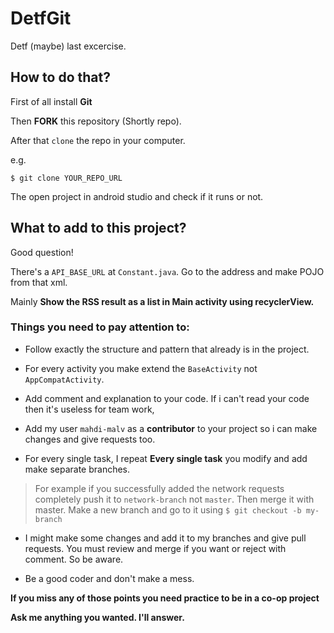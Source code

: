 # DetfGit

Detf (maybe) last excercise.<br>

## How to do that?<br>

First of all install **Git**

Then **FORK** this repository (Shortly repo).

After that `clone` the repo in your computer.

e.g.

`$ git clone YOUR_REPO_URL`

The open project in android studio and check if it runs or not.

## What to add to this project?

Good question!

There's a `API_BASE_URL` at `Constant.java`. Go to the address and make POJO from that xml.

Mainly **Show the RSS result as a list in Main activity using recyclerView.**

### Things you need to pay attention to:

* Follow exactly the structure and pattern that already is in the project.

* For every activity you make extend the `BaseActivity` not `AppCompatActivity`.

* Add comment and explanation to your code. If i can't read your code then it's useless for team work,

* Add my user `mahdi-malv` as a **contributor** to your project so i can make changes and give requests too.

* For every single task, I repeat **Every single task** you modify and add make separate branches.
> For example if you successfully added the network requests completely push it to `network-branch` not `master`. Then merge it with master.
> Make a new branch and go to it using `$ git checkout -b my-branch`

* I might make some changes and add it to my branches and give pull requests. You must review and merge if you want or reject with comment. So be aware.

* Be a good coder and don't make a mess.

**If you miss any of those points you need practice to be in a co-op project**

**Ask me anything you wanted. I'll answer.**

